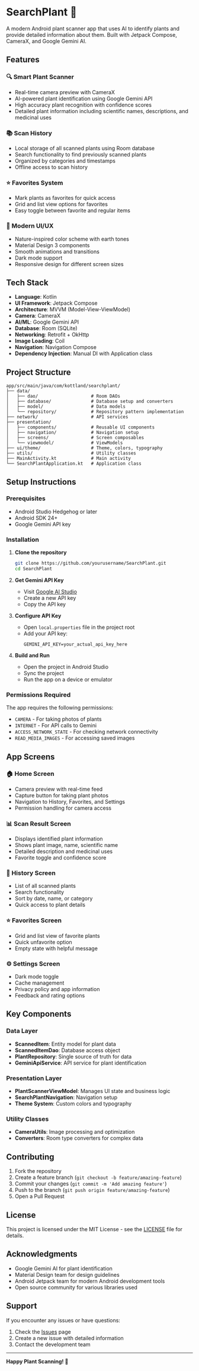 # SearchPlant 🌱

A modern Android plant scanner app that uses AI to identify plants and provide detailed information about them. Built with Jetpack Compose, CameraX, and Google Gemini AI.

## Features

### 🔍 Smart Plant Scanner
- Real-time camera preview with CameraX
- AI-powered plant identification using Google Gemini API
- High accuracy plant recognition with confidence scores
- Detailed plant information including scientific names, descriptions, and medicinal uses

### 📚 Scan History
- Local storage of all scanned plants using Room database
- Search functionality to find previously scanned plants
- Organized by categories and timestamps
- Offline access to scan history

### ⭐ Favorites System
- Mark plants as favorites for quick access
- Grid and list view options for favorites
- Easy toggle between favorite and regular items

### 🎨 Modern UI/UX
- Nature-inspired color scheme with earth tones
- Material Design 3 components
- Smooth animations and transitions
- Dark mode support
- Responsive design for different screen sizes

## Tech Stack

- **Language**: Kotlin
- **UI Framework**: Jetpack Compose
- **Architecture**: MVVM (Model-View-ViewModel)
- **Camera**: CameraX
- **AI/ML**: Google Gemini API
- **Database**: Room (SQLite)
- **Networking**: Retrofit + OkHttp
- **Image Loading**: Coil
- **Navigation**: Navigation Compose
- **Dependency Injection**: Manual DI with Application class

## Project Structure

```
app/src/main/java/com/kottland/searchplant/
├── data/
│   ├── dao/                    # Room DAOs
│   ├── database/               # Database setup and converters
│   ├── model/                  # Data models
│   └── repository/             # Repository pattern implementation
├── network/                    # API services
├── presentation/
│   ├── components/             # Reusable UI components
│   ├── navigation/             # Navigation setup
│   ├── screens/                # Screen composables
│   └── viewmodel/              # ViewModels
├── ui/theme/                   # Theme, colors, typography
├── utils/                      # Utility classes
├── MainActivity.kt             # Main activity
└── SearchPlantApplication.kt   # Application class
```

## Setup Instructions

### Prerequisites
- Android Studio Hedgehog or later
- Android SDK 24+
- Google Gemini API key

### Installation

1. **Clone the repository**
   ```bash
   git clone https://github.com/yourusername/SearchPlant.git
   cd SearchPlant
   ```

2. **Get Gemini API Key**
   - Visit [Google AI Studio](https://makersuite.google.com/app/apikey)
   - Create a new API key
   - Copy the API key

3. **Configure API Key**
   - Open `local.properties` file in the project root
   - Add your API key:
     ```
     GEMINI_API_KEY=your_actual_api_key_here
     ```

4. **Build and Run**
   - Open the project in Android Studio
   - Sync the project
   - Run the app on a device or emulator

### Permissions Required

The app requires the following permissions:
- `CAMERA` - For taking photos of plants
- `INTERNET` - For API calls to Gemini
- `ACCESS_NETWORK_STATE` - For checking network connectivity
- `READ_MEDIA_IMAGES` - For accessing saved images

## App Screens

### 🏠 Home Screen
- Camera preview with real-time feed
- Capture button for taking plant photos
- Navigation to History, Favorites, and Settings
- Permission handling for camera access

### 📊 Scan Result Screen
- Displays identified plant information
- Shows plant image, name, scientific name
- Detailed description and medicinal uses
- Favorite toggle and confidence score

### 📖 History Screen
- List of all scanned plants
- Search functionality
- Sort by date, name, or category
- Quick access to plant details

### ⭐ Favorites Screen
- Grid and list view of favorite plants
- Quick unfavorite option
- Empty state with helpful message

### ⚙️ Settings Screen
- Dark mode toggle
- Cache management
- Privacy policy and app information
- Feedback and rating options

## Key Components

### Data Layer
- **ScannedItem**: Entity model for plant data
- **ScannedItemDao**: Database access object
- **PlantRepository**: Single source of truth for data
- **GeminiApiService**: API service for plant identification

### Presentation Layer
- **PlantScannerViewModel**: Manages UI state and business logic
- **SearchPlantNavigation**: Navigation setup
- **Theme System**: Custom colors and typography

### Utility Classes
- **CameraUtils**: Image processing and optimization
- **Converters**: Room type converters for complex data

## Contributing

1. Fork the repository
2. Create a feature branch (`git checkout -b feature/amazing-feature`)
3. Commit your changes (`git commit -m 'Add amazing feature'`)
4. Push to the branch (`git push origin feature/amazing-feature`)
5. Open a Pull Request

## License

This project is licensed under the MIT License - see the [LICENSE](LICENSE) file for details.

## Acknowledgments

- Google Gemini AI for plant identification
- Material Design team for design guidelines
- Android Jetpack team for modern Android development tools
- Open source community for various libraries used

## Support

If you encounter any issues or have questions:
1. Check the [Issues](https://github.com/yourusername/SearchPlant/issues) page
2. Create a new issue with detailed information
3. Contact the development team

---

**Happy Plant Scanning! 🌿**